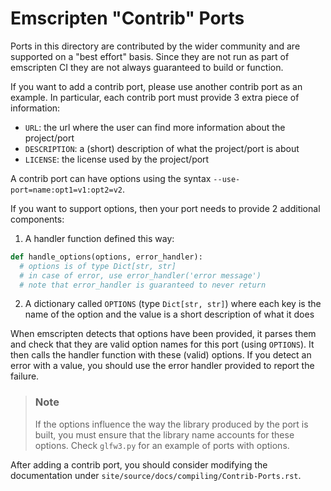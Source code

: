 Emscripten "Contrib" Ports
==========================

Ports in this directory are contributed by the wider community and are
supported on a "best effort" basis.  Since they are not run as part of
emscripten CI they are not always guaranteed to build or function.

If you want to add a contrib port, please use another contrib port as 
an example. In particular, each contrib port must provide 3 extra piece
of information:

* `URL`: the url where the user can find more information about 
  the project/port
* `DESCRIPTION`: a (short) description of what the project/port 
  is about
* `LICENSE`: the license used by the project/port

A contrib port can have options using the syntax 
`--use-port=name:opt1=v1:opt2=v2`.

If you want to support options, then your port needs to provide 2 
additional components:

1. A handler function defined this way:
```python
def handle_options(options, error_handler):
  # options is of type Dict[str, str]
  # in case of error, use error_handler('error message')
  # note that error_handler is guaranteed to never return
```
2. A dictionary called `OPTIONS` (type `Dict[str, str]`) where each key is the 
   name of the option and the value is a short description of what it does 

When emscripten detects that options have been provided, it parses them and
check that they are valid option names for this port (using `OPTIONS`). It then
calls the handler function with these (valid) options. If you detect an error
with a value, you should use the error handler provided to report the 
failure.

> ### Note
> If the options influence the way the library produced by the port is built, 
> you must ensure that the library name accounts for these options. Check 
> `glfw3.py` for an example of ports with options.

After adding a contrib port, you should consider modifying the documentation 
under `site/source/docs/compiling/Contrib-Ports.rst`.